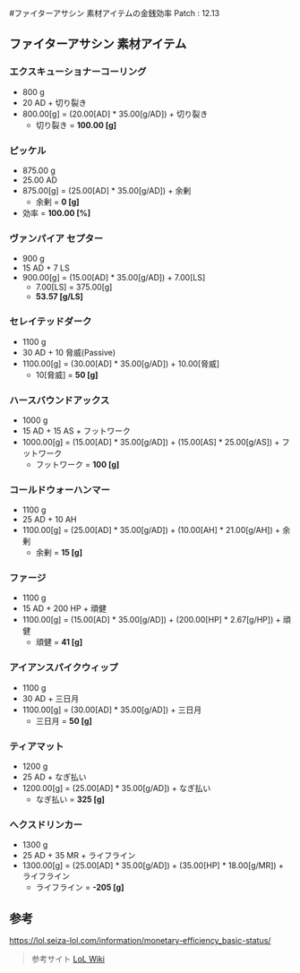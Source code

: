 #ファイターアサシン 素材アイテムの金銭効率
Patch : 12.13

## ファイターアサシン 素材アイテム
### エクスキューショナーコーリング
- 800 g
- 20 AD + 切り裂き
- 800.00[g] = (20.00[AD] * 35.00[g/AD]) + 切り裂き
  - 切り裂き = **100.00 [g]**

### ピッケル
- 875.00 g
- 25.00 AD
- 875.00[g] = (25.00[AD] * 35.00[g/AD]) + 余剰
  - 余剰 = **0 [g]**
- 効率 = **100.00 [%]**

### ヴァンパイア セプター
- 900 g
- 15 AD + 7 LS
- 900.00[g] = (15.00[AD] * 35.00[g/AD]) + 7.00[LS]
  - 7.00[LS] = 375.00[g]
  - **53.57 [g/LS]**

### セレイテッドダーク
- 1100 g
- 30 AD + 10 脅威(Passive)
- 1100.00[g] = (30.00[AD] * 35.00[g/AD]) + 10.00[脅威]
  - 10[脅威] = **50 [g]**

### ハースバウンドアックス
- 1000 g
- 15 AD + 15 AS + フットワーク
- 1000.00[g] = (15.00[AD] * 35.00[g/AD]) + (15.00[AS] * 25.00[g/AS]) + フットワーク
  - フットワーク = **100 [g]**

### コールドウォーハンマー
- 1100 g
- 25 AD + 10 AH
- 1100.00[g] = (25.00[AD] * 35.00[g/AD]) + (10.00[AH] * 21.00[g/AH]) + 余剰
  - 余剰 = **15 [g]**

### ファージ
- 1100 g
- 15 AD + 200 HP + 頑健
- 1100.00[g] = (15.00[AD] * 35.00[g/AD]) + (200.00[HP] * 2.67[g/HP]) + 頑健
  - 頑健 = **41 [g]**

### アイアンスパイクウィップ
- 1100 g
- 30 AD + 三日月
- 1100.00[g] = (30.00[AD] * 35.00[g/AD]) + 三日月
  - 三日月 = **50 [g]**

### ティアマット
- 1200 g
- 25 AD + なぎ払い
- 1200.00[g] = (25.00[AD] * 35.00[g/AD]) + なぎ払い
  - なぎ払い = **325 [g]**

### へクスドリンカー
- 1300 g
- 25 AD + 35 MR + ライフライン
- 1300.00[g] = (25.00[AD] * 35.00[g/AD]) + (35.00[HP] * 18.00[g/MR]) + ライフライン
  - ライフライン = **-205 [g]**

## 参考

https://lol.seiza-lol.com/information/monetary-efficiency_basic-status/

> 参考サイト
> [LoL Wiki](https://www.loljp-wiki.jp/)
